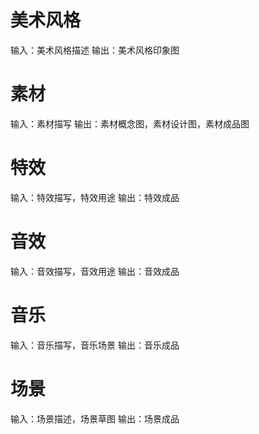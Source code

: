 # 美术风格
输入：美术风格描述
输出：美术风格印象图

# 素材
输入：素材描写
输出：素材概念图，素材设计图，素材成品图

# 特效
输入：特效描写，特效用途
输出：特效成品

# 音效
输入：音效描写，音效用途
输出：音效成品

# 音乐
输入：音乐描写，音乐场景
输出：音乐成品

# 场景
输入：场景描述，场景草图
输出：场景成品
